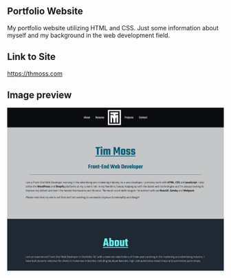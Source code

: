## Portfolio Website
 
My portfolio website utilizing HTML and CSS. Just some information about myself and my background in the web development field.

## Link to Site

https://thmoss.com

## Image preview

![Portfolio Image](https://raw.githubusercontent.com/tmoss0/resume/master/Screenshot_2020-11-17%20Tim%20Moss%20Portfolio.png)
